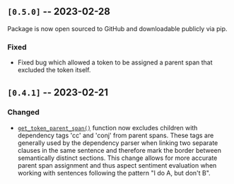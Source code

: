 ## `[0.5.0]` -- 2023-02-28

Package is now open sourced to GitHub and downloadable publicly via pip.

### Fixed

- Fixed bug which allowed a token to be assigned a parent span that excluded the token itself.


## `[0.4.1]` -- 2023-02-21

### Changed

- [`get_token_parent_span()`](../la_nlp/components.py#L64) function now excludes children with dependency tags 'cc' and 'conj' from parent spans. These tags are generally used by the dependency parser when linking two separate clauses in the same sentence and therefore mark the border between semantically distinct sections. This change allows for more accurate parent span assignment and thus aspect sentiment evaluation when working with sentences following the pattern "I do A, but don't B".